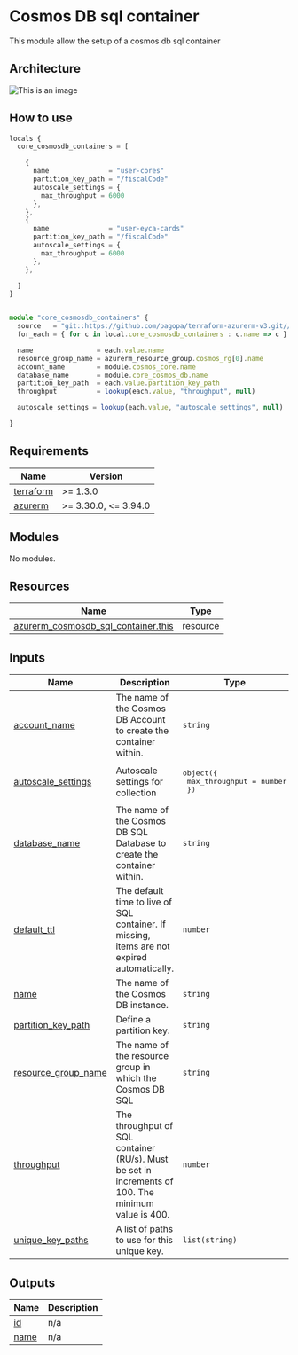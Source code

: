 # Cosmos DB sql container

This module allow the setup of a cosmos db sql container

## Architecture

![This is an image](./docs/module-arch.drawio.png)

## How to use

```ts
locals {
  core_cosmosdb_containers = [

    {
      name               = "user-cores"
      partition_key_path = "/fiscalCode"
      autoscale_settings = {
        max_throughput = 6000
      },
    },
    {
      name               = "user-eyca-cards"
      partition_key_path = "/fiscalCode"
      autoscale_settings = {
        max_throughput = 6000
      },
    },

  ]
}


module "core_cosmosdb_containers" {
  source   = "git::https://github.com/pagopa/terraform-azurerm-v3.git//cosmosdb_sql_container?ref=v3.15.0"
  for_each = { for c in local.core_cosmosdb_containers : c.name => c }

  name                = each.value.name
  resource_group_name = azurerm_resource_group.cosmos_rg[0].name
  account_name        = module.cosmos_core.name
  database_name       = module.core_cosmos_db.name
  partition_key_path  = each.value.partition_key_path
  throughput          = lookup(each.value, "throughput", null)

  autoscale_settings = lookup(each.value, "autoscale_settings", null)

}

```

<!-- markdownlint-disable -->
<!-- BEGINNING OF PRE-COMMIT-TERRAFORM DOCS HOOK -->
## Requirements

| Name | Version |
|------|---------|
| <a name="requirement_terraform"></a> [terraform](#requirement\_terraform) | >= 1.3.0 |
| <a name="requirement_azurerm"></a> [azurerm](#requirement\_azurerm) | >= 3.30.0, <= 3.94.0 |

## Modules

No modules.

## Resources

| Name | Type |
|------|------|
| [azurerm_cosmosdb_sql_container.this](https://registry.terraform.io/providers/hashicorp/azurerm/latest/docs/resources/cosmosdb_sql_container) | resource |

## Inputs

| Name | Description | Type | Default | Required |
|------|-------------|------|---------|:--------:|
| <a name="input_account_name"></a> [account\_name](#input\_account\_name) | The name of the Cosmos DB Account to create the container within. | `string` | n/a | yes |
| <a name="input_autoscale_settings"></a> [autoscale\_settings](#input\_autoscale\_settings) | Autoscale settings for collection | <pre>object({<br>    max_throughput = number<br>  })</pre> | `null` | no |
| <a name="input_database_name"></a> [database\_name](#input\_database\_name) | The name of the Cosmos DB SQL Database to create the container within. | `string` | n/a | yes |
| <a name="input_default_ttl"></a> [default\_ttl](#input\_default\_ttl) | The default time to live of SQL container. If missing, items are not expired automatically. | `number` | `null` | no |
| <a name="input_name"></a> [name](#input\_name) | The name of the Cosmos DB instance. | `string` | n/a | yes |
| <a name="input_partition_key_path"></a> [partition\_key\_path](#input\_partition\_key\_path) | Define a partition key. | `string` | `null` | no |
| <a name="input_resource_group_name"></a> [resource\_group\_name](#input\_resource\_group\_name) | The name of the resource group in which the Cosmos DB SQL | `string` | n/a | yes |
| <a name="input_throughput"></a> [throughput](#input\_throughput) | The throughput of SQL container (RU/s). Must be set in increments of 100. The minimum value is 400. | `number` | `null` | no |
| <a name="input_unique_key_paths"></a> [unique\_key\_paths](#input\_unique\_key\_paths) | A list of paths to use for this unique key. | `list(string)` | `[]` | no |

## Outputs

| Name | Description |
|------|-------------|
| <a name="output_id"></a> [id](#output\_id) | n/a |
| <a name="output_name"></a> [name](#output\_name) | n/a |
<!-- END OF PRE-COMMIT-TERRAFORM DOCS HOOK -->
